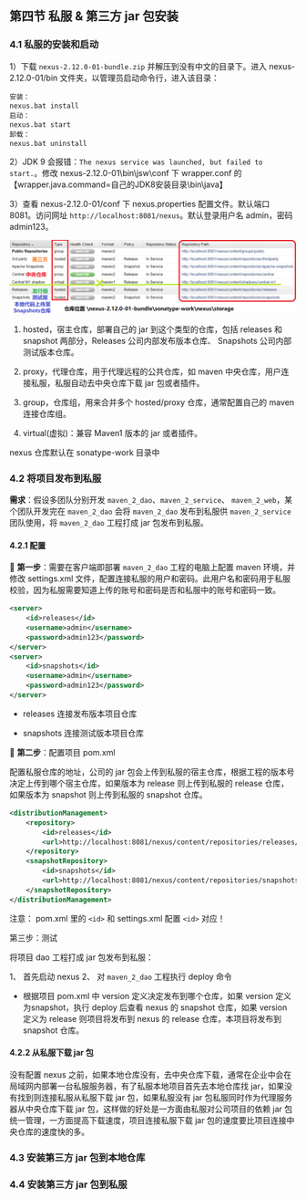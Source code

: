 ## 第四节 私服 & 第三方 jar 包安装



### 4.1 私服的安装和启动

1）下载 `nexus-2.12.0-01-bundle.zip` 并解压到没有中文的目录下。进入 nexus-2.12.0-01/bin 文件夹，以管理员启动命令行，进入该目录：

```
安装：
nexus.bat install
启动：
nexus.bat start
卸载：
nexus.bat uninstall
```

2）JDK 9 会报错：`The nexus service was launched, but failed to start.`。修改 nexus-2.12.0-01\bin\jsw\conf 下 wrapper.conf 的 【wrapper.java.command=自己的JDK8安装目录\bin\java】

3）查看 nexus-2.12.0-01/conf 下 nexus.properties 配置文件。默认端口 8081。访问网址 `http://localhost:8081/nexus`。默认登录用户名 admin，密码 admin123。


<img src="./img7/14-nexus.png" width=800>


1. hosted，宿主仓库，部署自己的 jar 到这个类型的仓库，包括 releases 和 snapshot 两部分，Releases 公司内部发布版本仓库、 Snapshots 公司内部测试版本仓库。

2. proxy，代理仓库，用于代理远程的公共仓库，如 maven 中央仓库，用户连接私服，私服自动去中央仓库下载 jar 包或者插件。

3. group，仓库组，用来合并多个 hosted/proxy 仓库，通常配置自己的 maven 连接仓库组。

4. virtual(虚拟)：兼容 Maven1 版本的 jar 或者插件。


nexus 仓库默认在 sonatype-work 目录中



### 4.2 将项目发布到私服


**需求**：假设多团队分别开发 `maven_2_dao`、`maven_2_service`、 `maven_2_web`，某个团队开发完在 `maven_2_dao` 会将 `maven_2_dao` 发布到私服供 `maven_2_service` 团队使用，将 `maven_2_dao` 工程打成 jar 包发布到私服。


#### 4.2.1 配置

🍒 **第一步**：需要在客户端即部署 `maven_2_dao` 工程的电脑上配置 maven 环境，并修改 settings.xml 文件，配置连接私服的用户和密码。此用户名和密码用于私服校验，因为私服需要知道上传的账号和密码是否和私服中的账号和密码一致。

```xml
<server>
    <id>releases</id>
    <username>admin</username>
    <password>admin123</password>
</server>
<server>
    <id>snapshots</id>
    <username>admin</username>
    <password>admin123</password>
</server>
```

* releases 连接发布版本项目仓库

* snapshots 连接测试版本项目仓库


🍒 **第二步**：配置项目 pom.xml

配置私服仓库的地址，公司的 jar 包会上传到私服的宿主仓库，根据工程的版本号决定上传到哪个宿主仓库，如果版本为 release 则上传到私服的 release 仓库，如果版本为 snapshot 则上传到私服的 snapshot 仓库。

```xml
<distributionManagement>
    <repository>
        <id>releases</id>
        <url>http://localhost:8081/nexus/content/repositories/releases/</url>
    </repository>
    <snapshotRepository>
        <id>snapshots</id>
        <url>http://localhost:8081/nexus/content/repositories/snapshots/</url>
    </snapshotRepository>
</distributionManagement>
```

注意： pom.xml 里的 `<id>` 和 settings.xml 配置 `<id>` 对应！

第三步：测试

将项目 dao 工程打成 jar 包发布到私服：

1、 首先启动 nexus
2、 对 `maven_2_dao` 工程执行 deploy 命令

* 根据项目 pom.xml 中 version 定义决定发布到哪个仓库，如果 version 定义为snapshot，执行 deploy 后查看 nexus 的 snapshot 仓库，如果 version 定义为 release 则项目将发布到 nexus 的 release 仓库，本项目将发布到 snapshot 仓库。


#### 4.2.2 从私服下载 jar 包


没有配置 nexus 之前，如果本地仓库没有，去中央仓库下载，通常在企业中会在局域网内部署一台私服服务器，有了私服本地项目首先去本地仓库找 jar，如果没有找到则连接私服从私服下载 jar 包，如果私服没有 jar 包私服同时作为代理服务器从中央仓库下载 jar 包，这样做的好处是一方面由私服对公司项目的依赖 jar 包统一管理，一方面提高下载速度，项目连接私服下载 jar 包的速度要比项目连接中央仓库的速度快的多。







### 4.3 安装第三方 jar 包到本地仓库




### 4.4 安装第三方 jar 包到私服